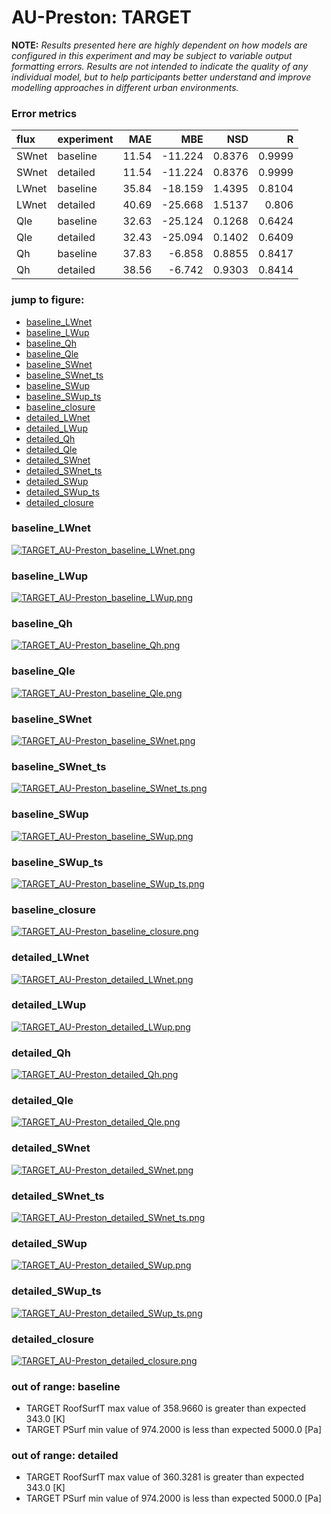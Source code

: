 # AU-Preston: TARGET

**NOTE:** *Results presented here are highly dependent on how models are configured in this experiment and may be subject to variable output formatting errors. Results are not intended to indicate the quality of any individual model, but to help participants better understand and improve modelling approaches in different urban environments.*

### Error metrics

| flux   | experiment   |   MAE |     MBE |    NSD |      R |
|:-------|:-------------|------:|--------:|-------:|-------:|
| SWnet  | baseline     | 11.54 | -11.224 | 0.8376 | 0.9999 |
| SWnet  | detailed     | 11.54 | -11.224 | 0.8376 | 0.9999 |
| LWnet  | baseline     | 35.84 | -18.159 | 1.4395 | 0.8104 |
| LWnet  | detailed     | 40.69 | -25.668 | 1.5137 | 0.806  |
| Qle    | baseline     | 32.63 | -25.124 | 0.1268 | 0.6424 |
| Qle    | detailed     | 32.43 | -25.094 | 0.1402 | 0.6409 |
| Qh     | baseline     | 37.83 |  -6.858 | 0.8855 | 0.8417 |
| Qh     | detailed     | 38.56 |  -6.742 | 0.9303 | 0.8414 |

### jump to figure:
 - [baseline_LWnet](#baseline_lwnet)
 - [baseline_LWup](#baseline_lwup)
 - [baseline_Qh](#baseline_qh)
 - [baseline_Qle](#baseline_qle)
 - [baseline_SWnet](#baseline_swnet)
 - [baseline_SWnet_ts](#baseline_swnet_ts)
 - [baseline_SWup](#baseline_swup)
 - [baseline_SWup_ts](#baseline_swup_ts)
 - [baseline_closure](#baseline_closure)
 - [detailed_LWnet](#detailed_lwnet)
 - [detailed_LWup](#detailed_lwup)
 - [detailed_Qh](#detailed_qh)
 - [detailed_Qle](#detailed_qle)
 - [detailed_SWnet](#detailed_swnet)
 - [detailed_SWnet_ts](#detailed_swnet_ts)
 - [detailed_SWup](#detailed_swup)
 - [detailed_SWup_ts](#detailed_swup_ts)
 - [detailed_closure](#detailed_closure)

### <a name="baseline_lwnet"></a>baseline_LWnet
[![TARGET_AU-Preston_baseline_LWnet.png](TARGET_AU-Preston_baseline_LWnet.png)](TARGET_AU-Preston_baseline_LWnet.png)

### <a name="baseline_lwup"></a>baseline_LWup
[![TARGET_AU-Preston_baseline_LWup.png](TARGET_AU-Preston_baseline_LWup.png)](TARGET_AU-Preston_baseline_LWup.png)

### <a name="baseline_qh"></a>baseline_Qh
[![TARGET_AU-Preston_baseline_Qh.png](TARGET_AU-Preston_baseline_Qh.png)](TARGET_AU-Preston_baseline_Qh.png)

### <a name="baseline_qle"></a>baseline_Qle
[![TARGET_AU-Preston_baseline_Qle.png](TARGET_AU-Preston_baseline_Qle.png)](TARGET_AU-Preston_baseline_Qle.png)

### <a name="baseline_swnet"></a>baseline_SWnet
[![TARGET_AU-Preston_baseline_SWnet.png](TARGET_AU-Preston_baseline_SWnet.png)](TARGET_AU-Preston_baseline_SWnet.png)

### <a name="baseline_swnet_ts"></a>baseline_SWnet_ts
[![TARGET_AU-Preston_baseline_SWnet_ts.png](TARGET_AU-Preston_baseline_SWnet_ts.png)](TARGET_AU-Preston_baseline_SWnet_ts.png)

### <a name="baseline_swup"></a>baseline_SWup
[![TARGET_AU-Preston_baseline_SWup.png](TARGET_AU-Preston_baseline_SWup.png)](TARGET_AU-Preston_baseline_SWup.png)

### <a name="baseline_swup_ts"></a>baseline_SWup_ts
[![TARGET_AU-Preston_baseline_SWup_ts.png](TARGET_AU-Preston_baseline_SWup_ts.png)](TARGET_AU-Preston_baseline_SWup_ts.png)

### <a name="baseline_closure"></a>baseline_closure
[![TARGET_AU-Preston_baseline_closure.png](TARGET_AU-Preston_baseline_closure.png)](TARGET_AU-Preston_baseline_closure.png)

### <a name="detailed_lwnet"></a>detailed_LWnet
[![TARGET_AU-Preston_detailed_LWnet.png](TARGET_AU-Preston_detailed_LWnet.png)](TARGET_AU-Preston_detailed_LWnet.png)

### <a name="detailed_lwup"></a>detailed_LWup
[![TARGET_AU-Preston_detailed_LWup.png](TARGET_AU-Preston_detailed_LWup.png)](TARGET_AU-Preston_detailed_LWup.png)

### <a name="detailed_qh"></a>detailed_Qh
[![TARGET_AU-Preston_detailed_Qh.png](TARGET_AU-Preston_detailed_Qh.png)](TARGET_AU-Preston_detailed_Qh.png)

### <a name="detailed_qle"></a>detailed_Qle
[![TARGET_AU-Preston_detailed_Qle.png](TARGET_AU-Preston_detailed_Qle.png)](TARGET_AU-Preston_detailed_Qle.png)

### <a name="detailed_swnet"></a>detailed_SWnet
[![TARGET_AU-Preston_detailed_SWnet.png](TARGET_AU-Preston_detailed_SWnet.png)](TARGET_AU-Preston_detailed_SWnet.png)

### <a name="detailed_swnet_ts"></a>detailed_SWnet_ts
[![TARGET_AU-Preston_detailed_SWnet_ts.png](TARGET_AU-Preston_detailed_SWnet_ts.png)](TARGET_AU-Preston_detailed_SWnet_ts.png)

### <a name="detailed_swup"></a>detailed_SWup
[![TARGET_AU-Preston_detailed_SWup.png](TARGET_AU-Preston_detailed_SWup.png)](TARGET_AU-Preston_detailed_SWup.png)

### <a name="detailed_swup_ts"></a>detailed_SWup_ts
[![TARGET_AU-Preston_detailed_SWup_ts.png](TARGET_AU-Preston_detailed_SWup_ts.png)](TARGET_AU-Preston_detailed_SWup_ts.png)

### <a name="detailed_closure"></a>detailed_closure
[![TARGET_AU-Preston_detailed_closure.png](TARGET_AU-Preston_detailed_closure.png)](TARGET_AU-Preston_detailed_closure.png)

### out of range: baseline

 - TARGET RoofSurfT max value of 358.9660 is greater than expected 343.0 [K]
 - TARGET PSurf min value of 974.2000 is less than expected 5000.0 [Pa]

### out of range: detailed

 - TARGET RoofSurfT max value of 360.3281 is greater than expected 343.0 [K]
 - TARGET PSurf min value of 974.2000 is less than expected 5000.0 [Pa]

